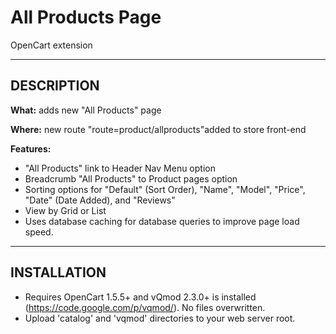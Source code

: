 # All Products Page
OpenCart extension

---

## DESCRIPTION

**What:** adds new "All Products" page

**Where:** new route "route=product/allproducts"added to store front-end

**Features:**
- "All Products" link to Header Nav Menu option
- Breadcrumb "All Products" to Product pages option
- Sorting options for "Default" (Sort Order), "Name", "Model", "Price", "Date" (Date Added), and "Reviews"
- View by Grid or List
- Uses database caching for database queries to improve page load speed.

---

## INSTALLATION

- Requires OpenCart 1.5.5+ and vQmod 2.3.0+ is installed (https://code.google.com/p/vqmod/). No files overwritten.
- Upload 'catalog' and 'vqmod' directories to your web server root.
